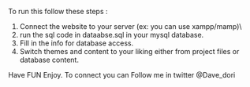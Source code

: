 To run this follow these steps : 
1. Connect the website to your server (ex: you can use xampp/mamp)\
2. run the sql code in dataabse.sql in your mysql database. 
3. Fill in the info for database access. 
4. Switch themes and content to your liking either from project files or database content. 

Have FUN
Enjoy. 
To connect you can Follow me in twitter @Dave_dori





